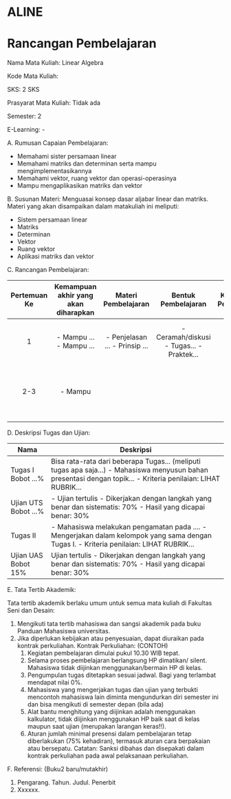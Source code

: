 # ALINE
# Rancangan Pembelajaran

Nama Mata Kuliah: Linear Algebra

Kode Mata Kuliah:

SKS: 2 SKS

Prasyarat Mata Kuliah: Tidak ada

Semester: 2

E-Learning: -

A. Rumusan Capaian Pembelajaran:
- Memahami sister persamaan linear
- Memahami matriks dan determinan serta mampu mengimplementasikannya
- Memahami vektor, ruang vektor dan operasi-operasinya
- Mampu mengaplikasikan matriks dan vektor

B. Susunan Materi:
Menguasai konsep dasar aljabar linear dan matriks.
Materi yang akan disampaikan dalam matakuliah ini meliputi:
- Sistem persamaan linear
- Matriks
- Determinan
- Vektor
- Ruang vektor
- Aplikasi matriks dan vektor

C. Rancangan Pembelajaran:

| Pertemuan Ke | Kemampuan akhir yang akan diharapkan |       Materi Pembelajaran      |            Bentuk Pembelajaran            | Kriteria Penilaian |         Bobot Nilai (%)         |
|:------------:|:------------------------------------:|:------------------------------:|:-----------------------------------------:|:------------------:|:-------------------------------:|
|       1      | - Mampu ... - Mampu ...              | - Penjelasan ... - Prinsip ... | - Ceramah/diskusi - Tugas... - Praktek... |                    | Tidak semua harus ada penilaian |
|      2-3     | - Mampu                              |                                |                                           |                    | UTS maks 35% UAS maks 35%       |
|              |                                      |                                |                                           |                    |                                 |

D. Deskripsi Tugas dan Ujian:

| Nama                 | Deskripsi                                                                                                                                                      |
|----------------------|----------------------------------------------------------------------------------------------------------------------------------------------------------------|
| Tugas I Bobot ...%   | Bisa rata-rata dari beberapa Tugas... (meliputi tugas apa saja...) - Mahasiswa menyusun bahan presentasi dengan topik... - Kriteria penilaian: LIHAT RUBRIK... |
| Ujian UTS Bobot ...% | - Ujian tertulis   - Dikerjakan dengan langkah yang benar dan sistematis: 70%  - Hasil yang dicapai benar: 30%                                                 |
| Tugas II             | - Mahasiswa melakukan pengamatan pada .... - Mengerjakan dalam kelompok yang sama dengan Tugas I. - Kriteria penilaian: LIHAT RUBRIK...                        |
| Ujian UAS Bobot 15%  | Ujian tertulis - Dikerjakan dengan langkah yang benar dan sistematis: 70% - Hasil yang dicapai benar: 30%                                                      |

E. Tata Tertib Akademik:

Tata tertib akademik berlaku umum untuk semua mata kuliah di Fakultas Seni dan Desain: 
1.	Mengikuti tata tertib mahasiswa dan sangsi akademik pada buku Panduan Mahasiswa universitas.
2.	Jika diperlukan kebijakan atau penyesuaian, dapat diuraikan pada kontrak perkuliahan.
Kontrak Perkuliahan:
(CONTOH)
    1.	Kegiatan pembelajaran dimulai pukul 10.30 WIB tepat. 
    2.	Selama proses pembelajaran berlangsung HP dimatikan/ silent. Mahasiswa tidak diijinkan menggunakan/bermain HP di kelas. 
    3.	Pengumpulan tugas ditetapkan sesuai jadwal. Bagi yang terlambat mendapat nilai 0%.
    4.	Mahasiswa yang mengerjakan tugas dan ujian yang terbukti mencontoh mahasiswa lain diminta mengundurkan diri semester ini dan bisa mengikuti di semester depan (bila ada)
    5.	Alat bantu menghitung yang diijinkan adalah menggunakan kalkulator, tidak diijinkan menggunakan HP baik saat di kelas maupun saat ujian (merupakan larangan keras!!).
    6.	Aturan jumlah minimal presensi dalam pembelajaran tetap diberlakukan (75% kehadiran), termasuk aturan cara berpakaian atau bersepatu.
Catatan:
Sanksi dibahas dan disepakati dalam kontrak perkuliahan pada awal pelaksanaan perkuliahan.

F. Referensi:
(Buku2 baru/mutakhir)
1.	Pengarang. Tahun. Judul. Penerbit
2.	Xxxxxx.

